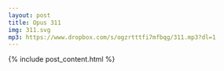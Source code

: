 ```yaml
---
layout: post
title: Opus 311
img: 311.svg
mp3: https://www.dropbox.com/s/ogzrtttfi7mfbqg/311.mp3?dl=1
---
```


{% include post_content.html %}
